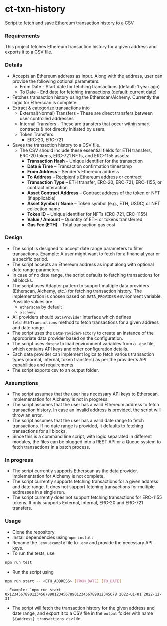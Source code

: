 # ct-txn-history
Script to fetch and save Ethereum transaction history to a CSV

### Requirements
This project fetches Ethereum transaction history for a given address and exports it to a CSV file.

### Details
- Accepts an Ethereum address as input. Along with the address, user can provide the following optional parameters:
    - From Date - Start date for fetching transactions (default: 1 year ago)
    - To Date - End date for fetching transactions (default: current date)
- Fetches transaction history using the Etherscan/Alchemy. Currently the logic for Etherscan is complete.
- Extract & categorize transactions into
    - External(Normal) Transfers - These are direct transfers between user controlled addresses
    - Internal Transfers - These are transfers that occur within smart contracts & not directly initiated by users.
    - Token Transfers
        - ERC-20, ERC-721
- Saves the transaction history to a CSV file.
    - The CSV should include these essential fields for ETH transfers, ERC-20 tokens, ERC-721 NFTs, and ERC-1155 assets:
        - **Transaction Hash** – Unique identifier for the transaction
        - **Date & Time** – Transaction confirmation timestamp
        - **From Address** – Sender's Ethereum address
        - **To Address** – Recipient's Ethereum address or contract
        - **Transaction Type** – ETH transfer, ERC-20, ERC-721, ERC-1155, or contract interaction
        - **Asset Contract Address** – Contract address of the token or NFT (if applicable)
        - **Asset Symbol / Name** – Token symbol (e.g., ETH, USDC) or NFT collection name
        - **Token ID** – Unique identifier for NFTs (ERC-721, ERC-1155)
        - **Value / Amount** – Quantity of ETH or tokens transferred
        - **Gas Fee (ETH)** – Total transaction gas cost

### Design
- The script is designed to accept date range parameters to filter transactions. Example: A user might want to fetch for a financial year or a specific period.
- The script accepts an Ethereum address as input along with optional date range parameters.
- In case of no date range, the script defaults to fetching transactions for all blocks.
- The script uses Adapter pattern to support multiple data providers (Etherscan, Alchemy, etc.) for fetching transaction history. The implementation is chosen based on `DATA_PROVIDER` environment variable. Possible values are 
    - `etherscan` by default
    - `alchemy`
- All providers should `DataProvider` interface which defines `fetchEthTransactions` method to fetch transactions for a given address and date range.
- The script uses the `DataProviderFactory` to create an instance of the appropriate data provider based on the configuration.
- The script uses `dotenv` to load environment variables from a `.env` file, which contains API keys and other configuration details.
- Each data provider can implement logics to fetch various transaction types (normal, internal, token transfers) as per the provider's API capabilities and requirements.
- The script exports csv to an output folder.

### Assumptions
- The script assumes that the user has necessary API keys to Etherscan. Implementation for Alchemy is not in progress.
- The script assumes that the user has a valid Ethereum address to fetch transaction history. In case an invalid address is provided, the script will throw an error.
- The script assumes that the user has a valid date range to fetch transactions. If no date range is provided, it defaults to fetching transactions for all blocks.
- Since this is a command line script, with logic separated in different modules, the files can be plugged into a REST API or a Queue system to fetch transactions in a batch process.

### In progress
- The script currently supports Etherscan as the data provider. Implementation for Alchemy is not complete.
- The script currently supports fetching transactions for a given address and date range. It does not support fetching transactions for multiple addresses in a single run.
- The script currently does not support fetching transactions for ERC-1155 tokens. It only supports External, Internal, ERC-20 and ERC-721 transfers.

### Usage
- Clone the repository
- Install dependencies using `npm install`
- Rename the `.env.example` file to `.env` and provide the necessary API keys.
- To run the tests, use 
```bash
npm run test
```
- Run the script using 
```bash
npm run start -- <ETH_ADDRESS> [FROM_DATE] [TO_DATE]
```
    - Example: `npm run start 0x123456789012345678901234567890123456789012345678 2022-01-01 2022-12-31`
- The script will fetch the transaction history for the given address and date range, and export it to a CSV file in the `output` folder with name `${address}_transactions.csv` file.
